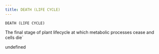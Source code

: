 ```yaml
---
title: DEATH (LIFE CYCLE)
---
```

`DEATH (LIFE CYCLE)`

The final stage of plant lifecycle at which metabolic processes cease and cells die`

undefined